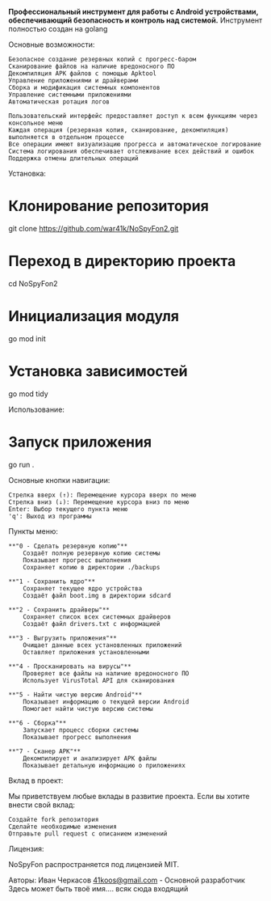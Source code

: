 **Профессиональный инструмент для работы с Android устройствами, обеспечивающий безопасность и контроль над системой.**
Инструмент полностью создан на golang 

Основные возможности:

    Безопасное создание резервных копий с прогресс-баром
    Сканирование файлов на наличие вредоносного ПО
    Декомпиляция APK файлов с помощью Apktool
    Управление приложениями и драйверами
    Сборка и модификация системных компонентов
    Управление системными приложениями
    Автоматическая ротация логов
    
    Пользовательский интерфейс предоставляет доступ к всем функциям через консольное меню
    Каждая операция (резервная копия, сканирование, декомпиляция) выполняется в отдельном процессе
    Все операции имеют визуализацию прогресса и автоматическое логирование
    Система логирования обеспечивает отслеживание всех действий и ошибок
    Поддержка отмены длительных операций

Установка:

# Клонирование репозитория
git clone https://github.com/war41k/NoSpyFon2.git

# Переход в директорию проекта
cd NoSpyFon2

# Инициализация модуля
go mod init

# Установка зависимостей
go mod tidy

Использование:

# Запуск приложения
go run .

 Основные кнопки навигации:

    Стрелка вверх (↑): Перемещение курсора вверх по меню
    Стрелка вниз (↓): Перемещение курсора вниз по меню
    Enter: Выбор текущего пункта меню
    'q': Выход из программы

Пункты меню:

    **"0 - Сделать резервную копию"**
        Создаёт полную резервную копию системы
        Показывает прогресс выполнения
        Сохраняет копию в директории ./backups
        
    **"1 - Сохранить ядро"**
        Сохраняет текущее ядро устройства
        Создаёт файл boot.img в директории sdcard
        
    **"2 - Сохранить драйверы"**
        Сохраняет список всех системных драйверов
        Создаёт файл drivers.txt с информацией
        
    **"3 - Выгрузить приложения"**
        Очищает данные всех установленных приложений
        Оставляет приложения установленными
        
    **"4 - Просканировать на вирусы"**
        Проверяет все файлы на наличие вредоносного ПО
        Использует VirusTotal API для сканирования
        
    **"5 - Найти чистую версию Android"**
        Показывает информацию о текущей версии Android
        Помогает найти чистую версию системы
        
    **"6 - Сборка"**
        Запускает процесс сборки системы
        Показывает прогресс выполнения
        
    **"7 - Сканер APK"**
        Декомпилирует и анализирует APK файлы
        Показывает детальную информацию о приложениях
    
Вклад в проект:

Мы приветствуем любые вклады в развитие проекта. Если вы хотите внести свой вклад:

    Создайте fork репозитория
    Сделайте необходимые изменения
    Отправьте pull request с описанием изменений

Лицензия:

NoSpyFon распространяется под лицензией MIT.

Авторы:
Иван Черкасов 41koos@gmail.com - Основной разработчик
Здесь может быть твоё имя.... всяк сюда входящий
    
    
      
